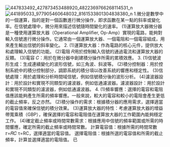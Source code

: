 ![447833492_427873453488920_4822369766268114531_n](https://github.com/Danny0420949/ec2024/assets/162286602/294cf985-649b-4c6d-b638-a0ac5511a00c)
![441895033_977905460648032_8161533801304838380_n](https://github.com/Danny0420949/ec2024/assets/162286602/27937113-129d-4b00-8f04-11eac7163a88)
1.微分是數學中的一個運算，指的是對一個函數進行微分操作，即求函數在某一點的斜率或變化率。在信號處理中，微分用來描述信號隨時間變化的速率。 (1)運算放大器微分器是一種使用運算放大器（Operational Amplifier, Op-Amp）實現的電路，能夠對輸入信號進行微分操作。它通常由一個運算放大器、一個電阻和一個電容組成，用來產生輸出信號的斜率變化。 2. (1)運算放大器：作為電路的核心元件，提供放大和處理輸入信號的功能。 (2)電阻 𝑅用於控制輸入信號的通過電流和運算放大器的反饋。 (3)電容 𝐶：用於在微分器中創建積分操作所需的累積效應。 3. (1)信號波形生成：生成連續變化的波形信號，如三角波、斜波等。 (2)積分控制器：用於控制系統中的積分控制部分，調節系統的積分項以改善系統的響應和穩定性。 (3)信號處理：用於處理和分析時間域信號，例如信號積分後的波形分析。 (4)濾波器設計：用於設計和實現不同類型的濾波器，例如低通濾波器。濾波器設計：用於設計和實現不同類型的濾波器，例如低通濾波器。 4. (1)頻率響應：選擇的電容和電阻值應該能夠產生所需的頻率響應。一般來說，較大的電容和較小的電阻會產生更低的截止頻率，反之亦然。 (2)積分操作的需求：根據積分器的應用需求，選擇適當的電容值來確保信號的積分效果。 (3)運算放大器的特性：考慮運算放大器的增益帶寬乘積（GBP），確保選擇的電容和電阻值在運算放大器的工作範圍內能夠穩定工作。 (4)確定截止頻率或時間常數需求：根據應用中信號的頻率範圍或所需的時間響應，確定所需的截止頻率或時間常數。 計算電容值：根據所需的時間常數 𝜏=𝑅𝐶 τ=RC，選擇適當的電容值。 選擇電阻值：根據所選的電容值和所需的截止頻率，計算並選擇適當的電阻值。
已
